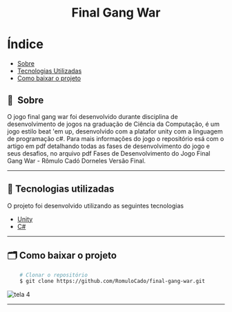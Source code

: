 <h1 align="center"> Final Gang War<h1>

# Índice

- [Sobre](#-sobre)
- [Tecnologias Utilizadas](#-tecnologias-utilizadas)
- [Como baixar o projeto](#-como-baixar-o-projeto)

## 🔖&nbsp; Sobre
O jogo final gang war foi desenvolvido durante disciplina de desenvolvimento de jogos na graduação de Ciência da Computação, é um jogo estilo beat 'em up,
desenvolvido com a platafor unity com a linguagem de programação c#. 
Para mais informações do jogo o repositório esá com o artigo em pdf detalhando todas as fases de desenvolvimento do jogo e seus desafios,
no arquivo pdf Fases de Desenvolvimento do Jogo Final Gang War - Rômulo Cadó Dorneles Versão Final.

---

## 🚀 Tecnologias utilizadas

O projeto foi desenvolvido utilizando as seguintes tecnologias

- [Unity](https://unity.com/pt)
- [C#](https://learn.microsoft.com/pt-br/dotnet/csharp/tour-of-csharp/)

---

## 🗂 Como baixar o projeto

```bash
    # Clonar o repositório
    $ git clone https://github.com/RomuloCado/final-gang-war.git
```

![tela 4](https://github.com/RomuloCado/final-gang-war/assets/79316323/a6ec4eb1-41cc-4eba-bf8b-62d46d8048a0)

---

